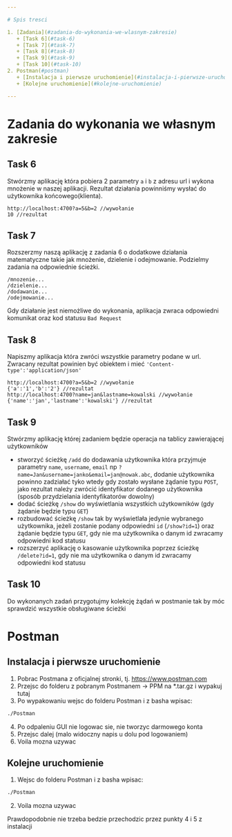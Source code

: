 ```yaml
---

# Spis tresci

1. [Zadania](#zadania-do-wykonania-we-wlasnym-zakresie)
   + [Task 6](#task-6)
   + [Task 7](#task-7)
   + [Task 8](#task-8)
   + [Task 9](#task-9)
   + [Task 10](#task-10)
2. Postman(#postman)
   + [Instalacja i pierwsze uruchomienie](#instalacja-i-pierwsze-uruchomienie)
   + [Kolejne uruchomienie](#kolejne-uruchomienie)

---
```


# Zadania do wykonania we własnym zakresie

## Task 6

Stwórzmy aplikację która pobiera 2 parametry `a` i `b` z adresu url i wykona mnożenie w naszej aplikacji. Rezultat działania powinniśmy wysłać do użytkownika końcowego(klienta). 

```
http://localhost:4700?a=5&b=2 //wywołanie
10 //rezultat
```
## Task 7

Rozszerzmy naszą aplikację z zadania 6 o dodatkowe działania matematyczne takie jak mnożenie, dzielenie i odejmowanie. Podzielmy zadania na odpowiednie ścieżki.

```
/mnozenie...
/dzielenie...
/dodawanie...
/odejmowanie...
```

Gdy działanie jest niemożliwe do wykonania, aplikacja zwraca odpowiedni komunikat oraz kod statusu `Bad Request`

## Task 8

Napiszmy aplikacja która zwróci wszystkie parametry podane w url. Zwracany rezultat powinien być obiektem i mieć `'Content-type':'application/json'`

```
http://localhost:4700?a=5&b=2 //wywołanie
{'a':'1','b':'2'} //rezultat
http://localhost:4700?name=jan&lastname=kowalski //wywołanie
{'name':'jan','lastname':'kowalski'} //rezultat
```

## Task 9

Stwórzmy aplikację której zadaniem będzie operacja na tablicy zawierającej użytkowników

- stworzyć ścieżkę `/add` do dodawania użytkownika która przyjmuje parametry `name`, `username`, `email` np `?name=Jan&username=janko&email=jan@nowak.abc`, dodanie użytkownika powinno zadziałać tyko wtedy gdy zostało wysłane żądanie typu `POST`, jako rezultat należy zwrócić identyfikator dodanego użytkownika (sposób przydzielania identyfikatorów dowolny)
- dodać ścieżkę `/show` do wyświetlania wszystkich użytkowników (gdy żądanie będzie typu `GET`)
- rozbudować ścieżkę `/show` tak by wyświetlała jedynie wybranego użytkownika, jeżeli zostanie podany odpowiedni `id` (`/show?id=1`) oraz żądanie będzie typu `GET`, gdy nie ma użytkownika o danym id zwracamy odpowiedni kod statusu
- rozszerzyć aplikację o kasowanie użytkownika poprzez ścieżkę `/delete?id=1`, gdy nie ma użytkownika o danym id zwracamy odpowiedni kod statusu

## Task 10

Do wykonanych zadań przygotujmy kolekcję żądań w postmanie tak by móc sprawdzić wszystkie obsługiwane ścieżki

# Postman

## Instalacja i pierwsze uruchomienie

1. Pobrac Postmana z oficjalnej stronki, tj. https://www.postman.com 
2. Przejsc do folderu z pobranym Postmanem -> PPM na *.tar.gz i wypakuj tutaj
3. Po wypakowaniu wejsc do folderu Postman i z basha wpisac:

```bash
./Postman
```
4. Po odpaleniu GUI nie logowac sie, nie tworzyc darmowego konta
5. Przejsc dalej (malo widoczny napis u dolu pod logowaniem)
6. Voila mozna uzywac

## Kolejne uruchomienie

1. Wejsc do folderu Postman i z basha wpisac:

```bash
./Postman
```
2. Voila mozna uzywac

Prawdopodobnie nie trzeba bedzie przechodzic przez punkty 4 i 5 z instalacji

